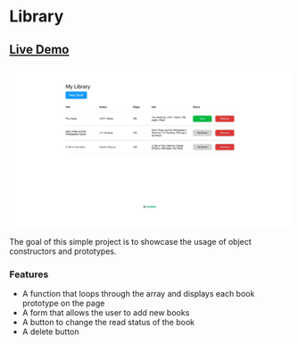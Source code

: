# Library

## [Live Demo](https://roesparc.github.io/Library/)

<img alt="Library preview" src="./img/library-preview.jpg"/>

The goal of this simple project is to showcase the usage of object constructors and prototypes.

### Features
- A function that loops through the array and displays each book prototype on the page
- A form that allows the user to add new books
- A button to change the read status of the book
- A delete button
